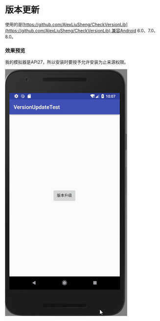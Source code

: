 # 版本更新
使用的是[https://github.com/AlexLiuSheng/CheckVersionLib](https://github.com/AlexLiuSheng/CheckVersionLib),兼容Android 6.0、7.0、8.0。
### 效果预览
我的模拟器是API27，所以安装时要授予允许安装为止来源权限。

![](https://github.com/ainiyiwan/VersionUpdate/blob/master/gif/update.gif)

